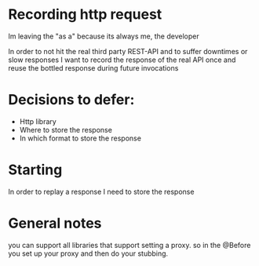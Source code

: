 # Recording http request

Im leaving the "as a" because its always me, the developer

In order to not hit the real third party REST-API and to suffer downtimes or slow responses
I want to record the response of the real API once and reuse the bottled response during future invocations

# Decisions to defer:
* Http library
* Where to store the response
* In which format to store the response

# Starting

In order to replay a response
I need to store the response

# General notes
you can support all libraries that support setting a proxy. so in the @Before you set up your proxy and then do your stubbing.
